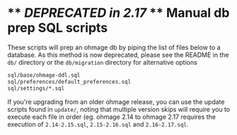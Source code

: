 # ** *DEPRECATED in 2.17* **  Manual db prep SQL scripts
These scripts will prep an ohmage db by piping the list of files below to a database. As this method is now deprecated, please see the README in the `db/` directory or the `db/migration` directory for alternative options

```bash
sql/base/ohmage-ddl.sql
sql/preferences/default_preferences.sql
sql/settings/*.sql
```
If you're upgrading from an older ohmage release, you can use the update scripts found in `update/`, noting that multiple version skips will require you to execute each file in order (eg. ohmage 2.14 to ohmage 2.17 requires the execution of `2.14-2.15.sql`, `2.15-2.16.sql` and `2.16-2.17.sql`.